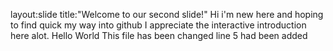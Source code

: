 layout:slide
title:"Welcome to our second slide!"
Hi i'm new here and hoping to find quick my way into github
I appreciate the interactive introduction here alot.
Hello World
This file has been changed line 5 had been added
